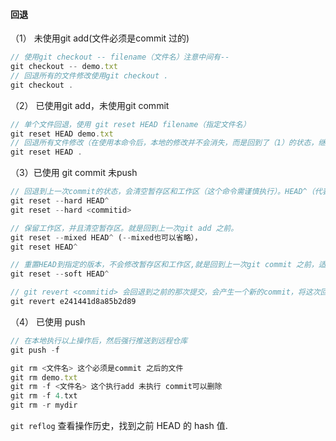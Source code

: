 #### 回退

（1） 未使用git add(文件必须是commit 过的)

```js
// 使用git checkout -- filename（文件名）注意中间有--
git checkout -- demo.txt
// 回退所有的文件修改使用git checkout .
git checkout .
```

（2） 已使用git add，未使用git commit
```js
// 单个文件回退，使用 git reset HEAD filename（指定文件名）
git reset HEAD demo.txt
// 回退所有文件修改（在使用本命令后，本地的修改并不会消失，而是回到了（1）的状态，继续使用（1）中的命令即可放弃本地修改）
git reset HEAD .
```

（3）已使用 git commit 未push
```js
// 回退到上一次commit的状态，会清空暂存区和工作区（这个命令需谨慎执行）。HEAD^（代表上一次）或者通过git reset --hard <commitid>（是版本号 可以根据git log查看，每次commit都会生成一个）
git reset --hard HEAD^
git reset --hard <commitid>

// 保留工作区，并且清空暂存区。就是回到上一次git add 之前。
git reset --mixed HEAD^ (--mixed也可以省略），
git reset HEAD^

// 重置HEAD到指定的版本，不会修改暂存区和工作区,就是回到上一次git commit 之前，适用于合并commit节点。
git reset --soft HEAD^

// git revert <commitid> 会回退到之前的那次提交，会产生一个新的commit，将这次回退作为一次修改记录提交，这样的好处是不修改历史提交记录。
git revert e241441d8a85b2d89
```

（4） 已使用 push

```js
// 在本地执行以上操作后，然后强行推送到远程仓库
git push -f

git rm <文件名> 这个必须是commit 之后的文件
git rm demo.txt
git rm -f <文件名> 这个执行add 未执行 commit可以删除
git rm -f 4.txt
git rm -r mydir
```

`git reflog` 查看操作历史，找到之前 HEAD 的 hash 值.
